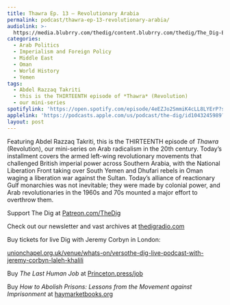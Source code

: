 ```yaml
---
title: Thawra Ep. 13 – Revolutionary Arabia
permalink: podcast/thawra-ep-13-revolutionary-arabia/
audiolink: >-
  https://media.blubrry.com/thedig/content.blubrry.com/thedig/The_Dig-EP_449-Takriti.mp3
categories:
  - Arab Politics
  - Imperialism and Foreign Policy
  - Middle East
  - Oman
  - World History
  - Yemen
tags:
  - Abdel Razzaq Takriti
  - this is the THIRTEENTH episode of *Thawra* (Revolution)
  - our mini-series
spotifylink: 'https://open.spotify.com/episode/4eEZJo2SmmiK4cLL8LYErP?si=66a08e3551294669'
applelink: 'https://podcasts.apple.com/us/podcast/the-dig/id1043245989?i=1000659558593'
layout: post
---
```


Featuring Abdel Razzaq Takriti, this is the THIRTEENTH episode of *Thawra* (Revolution), our mini-series on Arab radicalism in the 20th century. Today’s installment covers the armed left-wing revolutionary movements that challenged British imperial power across Southern Arabia, with the National Liberation Front taking over South Yemen and Dhufari rebels in Oman waging a liberation war against the Sultan. Today’s alliance of reactionary Gulf monarchies was not inevitable; they were made by colonial power, and Arab revolutionaries in the 1960s and 70s mounted a major effort to overthrow them.

Support The Dig at [Patreon.com/TheDig](http://patreon.com/TheDig)

Check out our newsletter and vast archives at [thedigradio.com](http://thedigradio.com)

Buy tickets for live Dig with Jeremy Corbyn in London:

[unionchapel.org.uk/venue/whats-on/versothe-dig-live-podcast-with-jeremy-corbyn-laleh-khalili](http://unionchapel.org.uk/venue/whats-on/versothe-dig-live-podcast-with-jeremy-corbyn-laleh-khalili)

Buy *The Last Human Job* at [Princeton.press/job](http://princeton.press/job)

Buy *How to Abolish Prisons: Lessons from the Movement against Imprisonment* at [haymarketbooks.org](http://haymarketbooks.org)
